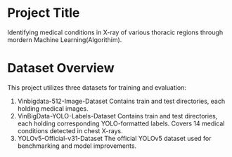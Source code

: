   # Project Title
  Identifying medical conditions in X-ray of various thoracic regions through mordern Machine Learning(Algorithim).
  # Dataset Overview
 This project utilizes three datasets for training and evaluation:
 1. Vinbigdata-512-Image-Dataset
     Contains train and test directories, each holding medical images.
 2. VinBigData-YOLO-Labels-Dataset
     Contains train and test directories, each holding corresponding YOLO-formatted labels.
     Covers 14 medical conditions detected in chest X-rays.
 3. YOLOv5-Official-v31-Dataset
     The official YOLOv5 dataset used for benchmarking and model improvements.
